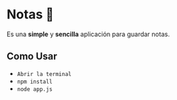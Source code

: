 # Notas :notebook_with_decorative_cover:

Es una **simple** y **sencilla** aplicación para guardar notas.  

## Como Usar

- `Abrir la terminal`
- `npm install`
- `node app.js`
